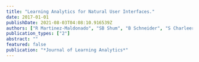 ```yaml
---
title: "Learning Analytics for Natural User Interfaces."
date: 2017-01-01
publishDate: 2021-08-03T04:08:10.916539Z
authors: ["R Martinez-Maldonado", "SB Shum", "B Schneider", "S Charleer", "J Klerkx", " ..."]
publication_types: ["2"]
abstract: ""
featured: false
publication: "*Journal of Learning Analytics*"
---
```


